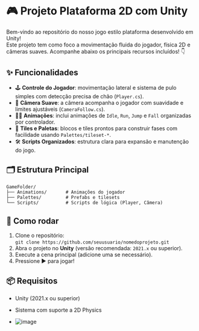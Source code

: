 
# 🎮 Projeto Plataforma 2D com Unity

Bem-vindo ao repositório do nosso jogo estilo plataforma desenvolvido em Unity!  
Este projeto tem como foco a movimentação fluida do jogador, física 2D e câmeras suaves. Acompanhe abaixo os principais recursos incluídos! 👇

## ✨ Funcionalidades

- 🕹️ **Controle do Jogador**: movimentação lateral e sistema de pulo simples com detecção precisa de chão (`Player.cs`).
- 🎥 **Câmera Suave**: a câmera acompanha o jogador com suavidade e limites ajustáveis (`CameraFollow.cs`).
- 🧍‍♂️ **Animações**: inclui animações de `Idle`, `Run`, `Jump` e `Fall` organizadas por controlador.
- 🌈 **Tiles e Paletas**: blocos e tiles prontos para construir fases com facilidade usando `Palettes/tileset-*`.
- 🛠️ **Scripts Organizados**: estrutura clara para expansão e manutenção do jogo.

## 🗂️ Estrutura Principal

```
GameFolder/
├── Animations/       # Animações do jogador
├── Palettes/         # Prefabs e tilesets
└── Scripts/          # Scripts de lógica (Player, Câmera)
```

## 🚀 Como rodar

1. Clone o repositório:  
   `git clone https://github.com/seuusuario/nomedoprojeto.git`
2. Abra o projeto no **Unity** (versão recomendada: `2021.x` ou superior).
3. Execute a cena principal (adicione uma se necessário).
4. Pressione ▶️ para jogar!

## 📦 Requisitos

- Unity (2021.x ou superior)
- Sistema com suporte a 2D Physics

- ![image](https://github.com/user-attachments/assets/0311134f-2e6f-460a-8578-fa4926ed277f)

